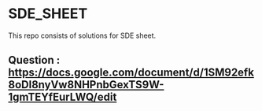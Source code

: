 # SDE_SHEET
This repo consists of solutions for SDE sheet.

## Question : https://docs.google.com/document/d/1SM92efk8oDl8nyVw8NHPnbGexTS9W-1gmTEYfEurLWQ/edit
